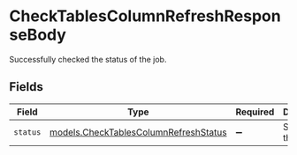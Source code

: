 # CheckTablesColumnRefreshResponseBody

Successfully checked the status of the job.


## Fields

| Field                                                                                | Type                                                                                 | Required                                                                             | Description                                                                          | Example                                                                              |
| ------------------------------------------------------------------------------------ | ------------------------------------------------------------------------------------ | ------------------------------------------------------------------------------------ | ------------------------------------------------------------------------------------ | ------------------------------------------------------------------------------------ |
| `status`                                                                             | [models.CheckTablesColumnRefreshStatus](../models/checktablescolumnrefreshstatus.md) | :heavy_minus_sign:                                                                   | Status of the job                                                                    | processing                                                                           |